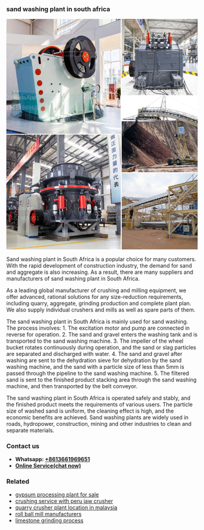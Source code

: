 <h3>sand washing plant in south africa</h3><img src='1708587310.jpg' alt=''><p>Sand washing plant in South Africa is a popular choice for many customers. With the rapid development of construction industry, the demand for sand and aggregate is also increasing. As a result, there are many suppliers and manufacturers of sand washing plant in South Africa.</p><p>As a leading global manufacturer of crushing and milling equipment, we offer advanced, rational solutions for any size-reduction requirements, including quarry, aggregate, grinding production and complete plant plan. We also supply individual crushers and mills as well as spare parts of them.</p><p>The sand washing plant in South Africa is mainly used for sand washing. The process involves: 1. The excitation motor and pump are connected in reverse for operation. 2. The sand and gravel enters the washing tank and is transported to the sand washing machine. 3. The impeller of the wheel bucket rotates continuously during operation, and the sand or slag particles are separated and discharged with water. 4. The sand and gravel after washing are sent to the dehydration sieve for dehydration by the sand washing machine, and the sand with a particle size of less than 5mm is passed through the pipeline to the sand washing machine. 5. The filtered sand is sent to the finished product stacking area through the sand washing machine, and then transported by the belt conveyor.</p><p>The sand washing plant in South Africa is operated safely and stably, and the finished product meets the requirements of various users. The particle size of washed sand is uniform, the cleaning effect is high, and the economic benefits are achieved. Sand washing plants are widely used in roads, hydropower, construction, mining and other industries to clean and separate materials.</p><h3>Contact us</h3><ul><li><strong>Whatsapp:&nbsp;<a href="https://wa.me/8613661969651">+8613661969651</a></strong></li><li><a href="https://swt.shibang-china.com/?git&amp;zhl&amp;sand washing plant in south africa"><strong>Online Service(chat now)</strong></a></li></ul><h3>Related</h3><ul><li><a href='gypsum processing plant for sale.md'>gypsum processing plant for sale</a></li><li><a href='crushing service with peru jaw crusher.md'>crushing service with peru jaw crusher</a></li><li><a href='quarry crusher plant location in malaysia.md'>quarry crusher plant location in malaysia</a></li><li><a href='roll ball mill manufacturers.md'>roll ball mill manufacturers</a></li><li><a href='limestone grinding process.md'>limestone grinding process</a></li></ul>